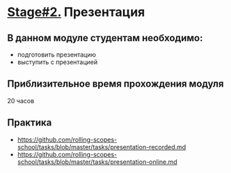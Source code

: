 # [Stage#2.](../../) Презентация

## В данном модуле студентам необходимо:

- подготовить презентацию
- выступить с презентацией

## Приблизительное время прохождения модуля

20 часов

## Практика

- https://github.com/rolling-scopes-school/tasks/blob/master/tasks/presentation-recorded.md
- https://github.com/rolling-scopes-school/tasks/blob/master/tasks/presentation-online.md

